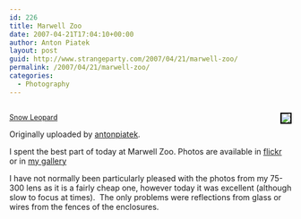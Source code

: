 ```yaml
---
id: 226
title: Marwell Zoo
date: 2007-04-21T17:04:10+00:00
author: Anton Piatek
layout: post
guid: http://www.strangeparty.com/2007/04/21/marwell-zoo/
permalink: /2007/04/21/marwell-zoo/
categories:
  - Photography
---
```

<p style="float: right; margin-left: 10px; margin-bottom: 10px">
  <a href="http://www.flickr.com/photos/antonpiatek/467256826/" title="photo sharing"><img src="http://farm1.static.flickr.com/169/467256826_08f4ca87ea_m.jpg" style="border: 2px solid #000000" /></a>
</p>

<span style="font-size: 0.9em; margin-top: 0px"><br /> <a href="http://www.flickr.com/photos/antonpiatek/467256826/">Snow Leopard</a></p> 

<p>
  Originally uploaded by <a href="http://www.flickr.com/people/antonpiatek/">antonpiatek</a>.<br /> </span>
</p>

<p>
  I spent the best part of today at Marwell Zoo. Photos are available in <a href="http://www.flickr.com/photos/antonpiatek/tags/marwell/">flickr</a> or in <a href="http://www.strangeparty.com/wordpress/v/2007/Marwell+Zoo/">my gallery</a>
</p>

<p>
  I have not normally been particularly pleased with the photos from my 75-300 lens as it is a fairly cheap one, however today it was excellent (although slow to focus at times).  The only problems were reflections from glass or wires from the fences of the enclosures.
</p>